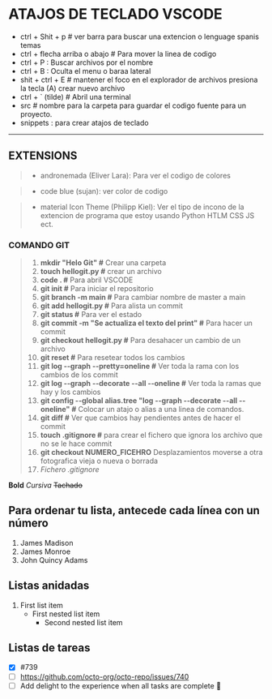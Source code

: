 # ATAJOS DE TECLADO VSCODE

- ctrl + Shit + p # ver barra para buscar una extencion o lenguage spanis temas
- ctrl + flecha arriba o abajo # Para mover la linea de codigo
- ctrl + P : Buscar archivos por el nombre
- ctrl + B : Oculta el menu o baraa lateral
- shit + ctrl + E # mantener el foco en el explorador de archivos presiona la tecla (A) crear nuevo archivo
- ctrl + ` (tilde) # Abril una terminal
- src # nombre para la carpeta para guardar el codigo fuente para un proyecto.
- snippets : para crear atajos de teclado

---

## EXTENSIONS

> - andronemada (Eliver Lara): Para ver el codigo de colores

> - code blue (sujan): ver color de codigo

> - material Icon Theme (Philipp Kiel): Ver el tipo de incono de la extencion de programa que estoy usando Python HTLM CSS JS ect.

### COMANDO GIT

> 1. **mkdir "Helo Git" #** Crear una carpeta
> 1. **touch hellogit.py #** crear un archivo
> 1. **code . #** Para abril VSCODE
> 1. **git init #** Para iniciar el repositorio
> 1. **git branch -m main #** Para cambiar nombre de master a main
> 1. **git add hellogit.py #** Para alista un commit
> 1. **git status #** Para ver el estado
> 1. **git commit -m "Se actualiza el texto del print" #** Para hacer un commit
> 1. **git checkout hellogit.py #** Para desahacer un cambio de un archivo
> 1. **git reset #** Para resetear todos los cambios
> 1. **git log --graph --pretty=oneline #** Ver toda la rama con los cambios de los commit
> 1. **git log --graph --decorate --all --oneline #** Ver toda la ramas que hay y los cambios
> 1. **git config --global alias.tree "log --graph --decorate --all --oneline" #** Colocar un atajo o alias a una linea de comandos.
> 1. **git diff #** Ver que cambios hay pendientes antes de hacer el commit
> 1. **touch .gitignore #** para crear el fichero que ignora los archivo que no se le hace commit
> 1. **git checkout NUMERO_FICEHRO** Desplazamientos moverse a otra fotografica vieja o nueva o borrada
> 1. _Fichero .gitignore_

**Bold**
_Cursiva_
~~Tachado~~

## Para ordenar tu lista, antecede cada línea con un número

1. James Madison
1. James Monroe
1. John Quincy Adams

## Listas anidadas

1. First list item
   - First nested list item
     - Second nested list item

## Listas de tareas

- [x] #739
- [ ] https://github.com/octo-org/octo-repo/issues/740
- [ ] Add delight to the experience when all tasks are complete :tada:
